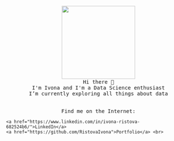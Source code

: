 <p align="center">
  <img src="https://image.flaticon.com/icons/svg/616/616564.svg" width="200px">
  <br>
  <samp>
    Hi there 👋 <br>
    I'm Ivona and I'm a Data Science enthusiast <br>
    I’m currently exploring all things about data <br>
     <br>
    <br>
    Find me on the Internet: <br>
    
    <a href="https://www.linkedin.com/in/ivona-ristova-682524b6/">LinkedIn</a> 
    <a href="https://github.com/RistovaIvona">Portfolio</a> <br> 
  </samp>
</p>
